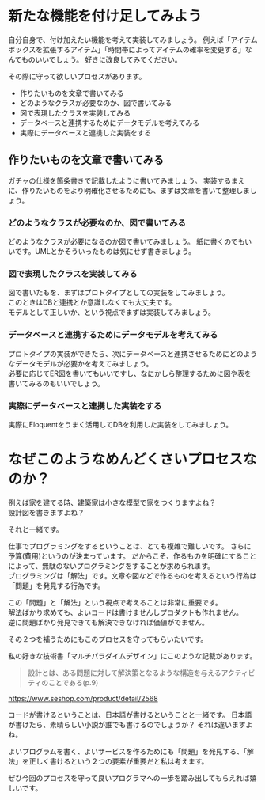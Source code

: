 # 新たな機能を付け足してみよう

自分自身で、付け加えたい機能を考えて実装してみましょう。
例えば「アイテムボックスを拡張するアイテム」「時間帯によってアイテムの確率を変更する」なんてものいいでしょう。
好きに改良してみてください。

その際に守って欲しいプロセスがあります。

- 作りたいものを文章で書いてみる
- どのようなクラスが必要なのか、図で書いてみる
- 図で表現したクラスを実装してみる
- データベースと連携するためにデータモデルを考えてみる
- 実際にデータベースと連携した実装をする

## 作りたいものを文章で書いてみる

ガチャの仕様を箇条書きで記載したように書いてみましょう。
実装するまえに、作りたいものをより明確化させるためにも、まずは文章を書いて整理しましょう。

### どのようなクラスが必要なのか、図で書いてみる

どのようなクラスが必要になるのか図で書いてみましょう。
紙に書くのでもいいです。UMLとかそういったものは気にせず書きましょう。

### 図で表現したクラスを実装してみる

図で書いたもを、まずはプロトタイプとしての実装をしてみましょう。  
このときはDBと連携とか意識しなくても大丈夫です。  
モデルとして正しいか、という視点でまずは実装してみましょう。

### データベースと連携するためにデータモデルを考えてみる

プロトタイプの実装ができたら、次にデータベースと連携させるためにどのようなデータモデルが必要かを考えてみましょう。  
必要に応じてER図を書いてもいいですし、なにかしら整理するために図や表を書いてみるのもいいでしょう。

### 実際にデータベースと連携した実装をする

実際にEloquentをうまく活用してDBを利用した実装をしてみましょう。

# なぜこのようなめんどくさいプロセスなのか？

例えば家を建てる時、建築家は小さな模型で家をつくりますよね？  
設計図を書きますよね？

それと一緒です。

仕事でプログラミングをするということは、とても複雑で難しいです。
さらに予算(費用)というのが決まっています。
だからこそ、作るものを明確にすることによって、無駄のないプログラミングをすることが求められます。  
プログラミングは「解法」です。文章や図などで作るものを考えるという行為は「問題」を発見する行為です。

この「問題」と「解法」という視点で考えることは非常に重要です。  
解法ばかり求めても、よいコードは書けませんしプロダクトも作れません。  
逆に問題ばかり発見できても解決できなければ価値がでません。

その２つを補うためにもこのプロセスを守ってもらいたいです。

私の好きな技術書「マルチパラダイムデザイン」にこのような記載があります。

> 設計とは、ある問題に対して解決策となるような構造を与えるアクティビティのことである(p.9)

https://www.seshop.com/product/detail/2568

コードが書けるということは、日本語が書けるということと一緒です。
日本語が書けたら、素晴らしい小説が誰でも書けるのでしょうか？
それは違いますよね。

よいプログラムを書く、よいサービスを作るためにも「問題」を発見する、「解法」を正しく書けるという２つの要素が重要だと私は考えます。

ぜひ今回のプロセスを守って良いプログラマへの一歩を踏み出してもらえれば嬉しいです。



